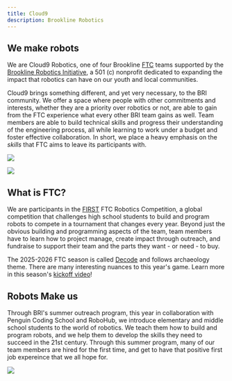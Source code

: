 ```yaml
---
title: Cloud9
description: Brookline Robotics
---
```

<div class="parted">
<div>

## We make robots

We are Cloud9 Robotics, one of four Brookline [FTC](https://www.firstinspires.org/robotics/ftc) teams supported by the [Brookline Robotics Initiative](https://www.brooklinerobotics.org/), a 501 (c) nonprofit dedicated to expanding the impact that robotics can have on our youth and local communities. 

Cloud9 brings something different, and yet very necessary, to the BRI community. We offer a space where people with other commitments and interests, whether they are a priority over robotics or not, are able to gain from the FTC experience what every other BRI team gains as well. Team members are able to build technical skills and progress their understanding of the engineering process, all while learning to work under a budget and foster effective collaboration. In short, we place a heavy emphasis on the *skills* that FTC aims to leave its participants with.

</div>

![](media/team-photo-temporary.jpg)

</div>

<div class="parted">

![](media/decode-logo-for-c9-web.jpg)

<div>

## What is FTC?

We are participants in the [FIRST](https://www.firstinspires.org/) FTC Robotics Competition, a global competition that challenges high school students to build and program robots to compete in a tournament that changes every year. Beyond just the obvious building and programming aspects of the team, team members have to learn how to project manage, create impact through outreach, and fundraise to support their team and the parts they want - or need - to buy. 

The 2025-2026 FTC season is called [Decode](https://www.firstinspires.org/robotics/ftc/game-and-season) and follows archaeology theme. There are many interesting nuances to this year's game. Learn more in this season's [kickoff video](https://www.youtube.com/watch?v=tRlcAwgMx5Q)!

</div>
</div>

<div class="parted">
<div>

## Robots Make us

Through BRI's summer outreach program, this year in collaboration with Penguin Coding School and RoboHub, we introduce elementary and middle school students to the world of robotics. We teach them how to build and program robots, and we help them to develop the skills they need to succeed in the 21st century. Through this summer program, many of our team members are hired for the first time, and get to have that positive first job expereince that we all hope for.

</div>

![](media/untitled-design.png)

</div>

